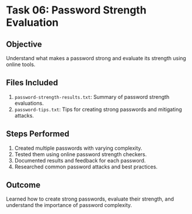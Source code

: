 # Task 06: Password Strength Evaluation

## Objective
Understand what makes a password strong and evaluate its strength using online tools.

## Files Included
1. `password-strength-results.txt`: Summary of password strength evaluations.
2. `password-tips.txt`: Tips for creating strong passwords and mitigating attacks.

## Steps Performed
1. Created multiple passwords with varying complexity.
2. Tested them using online password strength checkers.
3. Documented results and feedback for each password.
4. Researched common password attacks and best practices.

## Outcome
Learned how to create strong passwords, evaluate their strength, and understand the importance of password complexity.
